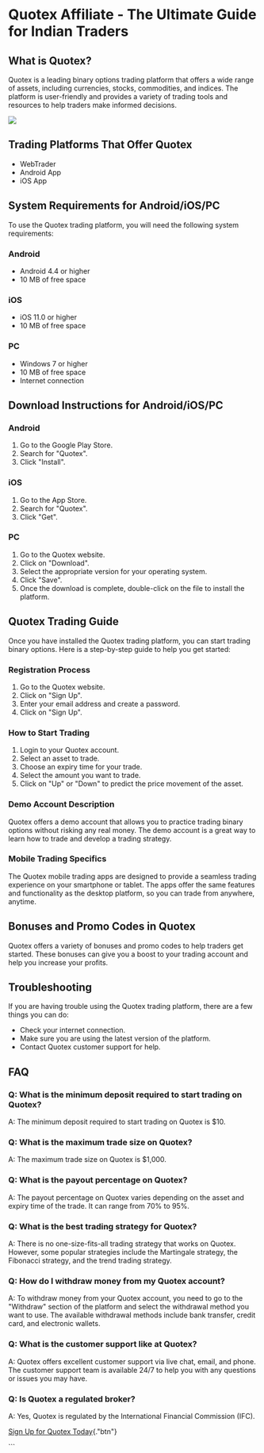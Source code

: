 # Quotex Affiliate - The Ultimate Guide for Indian Traders

## What is Quotex?

Quotex is a leading binary options trading platform that offers a wide
range of assets, including currencies, stocks, commodities, and indices.
The platform is user-friendly and provides a variety of trading tools
and resources to help traders make informed decisions.

[![](https://static.quotex.io/files/4_en/300_250.jpg)](https://traff.sbs/brokerqxlid)

## Trading Platforms That Offer Quotex

-   WebTrader
-   Android App
-   iOS App

## System Requirements for Android/iOS/PC

To use the Quotex trading platform, you will need the following system
requirements:

### Android

-   Android 4.4 or higher
-   10 MB of free space

### iOS

-   iOS 11.0 or higher
-   10 MB of free space

### PC

-   Windows 7 or higher
-   10 MB of free space
-   Internet connection

## Download Instructions for Android/iOS/PC

### Android

1.  Go to the Google Play Store.
2.  Search for "Quotex".
3.  Click "Install".

### iOS

1.  Go to the App Store.
2.  Search for "Quotex".
3.  Click "Get".

### PC

1.  Go to the Quotex website.
2.  Click on "Download".
3.  Select the appropriate version for your operating system.
4.  Click "Save".
5.  Once the download is complete, double-click on the file to install
    the platform.

## Quotex Trading Guide

Once you have installed the Quotex trading platform, you can start
trading binary options. Here is a step-by-step guide to help you get
started:

### Registration Process

1.  Go to the Quotex website.
2.  Click on "Sign Up".
3.  Enter your email address and create a password.
4.  Click on "Sign Up".

### How to Start Trading

1.  Login to your Quotex account.
2.  Select an asset to trade.
3.  Choose an expiry time for your trade.
4.  Select the amount you want to trade.
5.  Click on "Up" or "Down" to predict the price movement of
    the asset.

### Demo Account Description

Quotex offers a demo account that allows you to practice trading binary
options without risking any real money. The demo account is a great way
to learn how to trade and develop a trading strategy.

### Mobile Trading Specifics

The Quotex mobile trading apps are designed to provide a seamless
trading experience on your smartphone or tablet. The apps offer the same
features and functionality as the desktop platform, so you can trade
from anywhere, anytime.

## Bonuses and Promo Codes in Quotex

Quotex offers a variety of bonuses and promo codes to help traders get
started. These bonuses can give you a boost to your trading account and
help you increase your profits.

## Troubleshooting

If you are having trouble using the Quotex trading platform, there are a
few things you can do:

-   Check your internet connection.
-   Make sure you are using the latest version of the platform.
-   Contact Quotex customer support for help.

## FAQ

### Q: What is the minimum deposit required to start trading on Quotex?

A: The minimum deposit required to start trading on Quotex is \$10.

### Q: What is the maximum trade size on Quotex?

A: The maximum trade size on Quotex is \$1,000.

### Q: What is the payout percentage on Quotex?

A: The payout percentage on Quotex varies depending on the asset and
expiry time of the trade. It can range from 70% to 95%.

### Q: What is the best trading strategy for Quotex?

A: There is no one-size-fits-all trading strategy that works on Quotex.
However, some popular strategies include the Martingale strategy, the
Fibonacci strategy, and the trend trading strategy.

### Q: How do I withdraw money from my Quotex account?

A: To withdraw money from your Quotex account, you need to go to the
"Withdraw" section of the platform and select the withdrawal
method you want to use. The available withdrawal methods include bank
transfer, credit card, and electronic wallets.

### Q: What is the customer support like at Quotex?

A: Quotex offers excellent customer support via live chat, email, and
phone. The customer support team is available 24/7 to help you with any
questions or issues you may have.

### Q: Is Quotex a regulated broker?

A: Yes, Quotex is regulated by the International Financial Commission
(IFC).

[Sign Up for Quotex
Today](\%22https://traff.sbs/brokerqxlid\%22){."btn"}

\`\`\`

